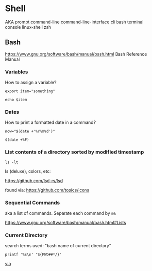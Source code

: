 # Shell

AKA prompt command-line command-line-interface cli bash terminal console linux-shell zsh 

## Bash

https://www.gnu.org/software/bash/manual/bash.html
Bash Reference Manual

### Variables

How to assign a variable? 

```
export item="something"

echo $item
```

### Dates

How to print a formatted date in a command?

```
now="$(date +'%Y%m%d')"

$(date +%F)
```

### List contents of a directory sorted by modified timestamp


```
ls -lt
```

ls (deluxe), colors, etc:

https://github.com/lsd-rs/lsd

found via: https://github.com/topics/icons

### Sequential Commands

aka a list of commands. 
Separate each command by `&&`

https://www.gnu.org/software/bash/manual/bash.html#Lists

### Current Directory

search terms used: "bash name of current directory"

    printf '%s\n' "${PWD##*/}"

[via](https://stackoverflow.com/questions/1371261/get-current-directory-name-without-full-path-in-a-bash-script)





